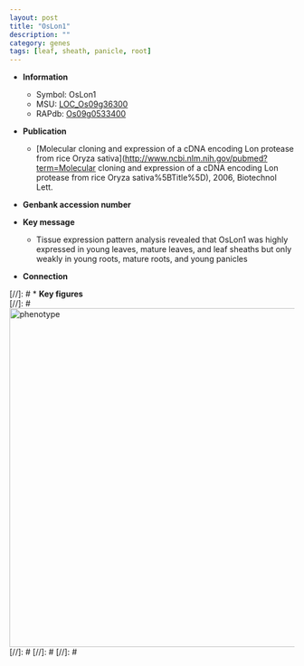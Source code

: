 ```yaml
---
layout: post
title: "OsLon1"
description: ""
category: genes
tags: [leaf, sheath, panicle, root]
---
```


* **Information**  
    + Symbol: OsLon1  
    + MSU: [LOC_Os09g36300](http://rice.plantbiology.msu.edu/cgi-bin/ORF_infopage.cgi?orf=LOC_Os09g36300)  
    + RAPdb: [Os09g0533400](http://rapdb.dna.affrc.go.jp/viewer/gbrowse_details/irgsp1?name=Os09g0533400)  

* **Publication**  
    + [Molecular cloning and expression of a cDNA encoding Lon protease from rice Oryza sativa](http://www.ncbi.nlm.nih.gov/pubmed?term=Molecular cloning and expression of a cDNA encoding Lon protease from rice Oryza sativa%5BTitle%5D), 2006, Biotechnol Lett.

* **Genbank accession number**  

* **Key message**  
    + Tissue expression pattern analysis revealed that OsLon1 was highly expressed in young leaves, mature leaves, and leaf sheaths but only weakly in young roots, mature roots, and young panicles

* **Connection**  

[//]: # * **Key figures**  
[//]: # <img src="http://funRiceGenes.github.io/images/OsLon1.pheno.png" alt="phenotype"  style="width: 600px;"/>
[//]: # 
[//]: # 
[//]: # 
